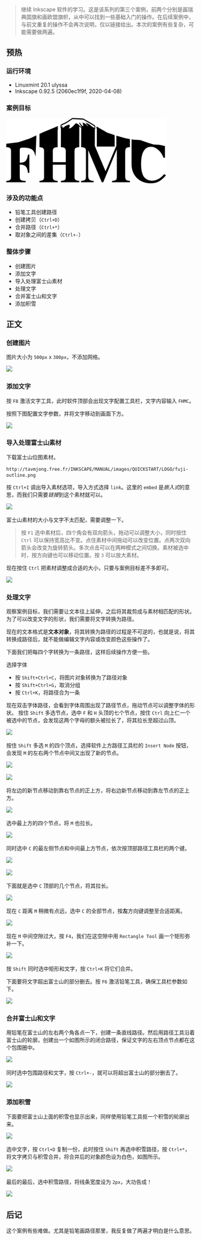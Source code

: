 > 继续 Inkscape 软件的学习。这是该系列的第三个案例，前两个分别是画瑞典国旗和画欧盟旗帜，从中可以找到一些基础入门的操作。在后续案例中，与前文重复的操作不会再次说明，仅以链接给出。本次的案例有些复杂，可能需要做两遍。

## 预热

### 运行环境

- Linuxmint 20.1 ulyssa
- Inkscape 0.92.5 (2060ec1f9f, 2020-04-08)

### 案例目标

![](./src/hiking.png)

### 涉及的功能点

- 铅笔工具创建路径
- 创建拷贝（`Ctrl+D`）
- 合并路径（`Ctrl+*`）
- 取对象之间的差集（`Ctrl+-`）

### 整体步骤

- 创建图片
- 添加文字
- 导入处理富士山素材
- 处理文字
- 合并富士山和文字
- 添加积雪

## 正文

### 创建图片

图片大小为 `500px` x `300px`，不添加网格。

![](./files/img/start.png)

### 添加文字

按 `F8` 激活文字工具，此时软件顶部会出现文字配置工具栏，文字内容输入 `FHMC`。

按照下图配置文字参数，并将文字移动到画面下方。

![](./files/img/text_conf.png)

### 导入处理富士山素材

下载富士山位图素材。

```shell
http://tavmjong.free.fr/INKSCAPE/MANUAL/images/QUICKSTART/LOGO/fuji-outline.png
```

按 `Ctrl+I` 调出导入素材选项，导入方式选择 `link`。这里的 `embed` 是*嵌入式*的意思，而我们只需要*链接*到这个素材就可以。

![](./files/img/text_conf.png)

富士山素材的大小与文字不太匹配，需要调整一下。

> 按 `F1` 选中素材后，四个角会有双向箭头，拖动可以调整大小，同时按住 `Ctrl` 可以保持宽高比不变。点住素材中间拖动可以改变位置。点两次双向箭头会改变为旋转箭头。多次点击可以在两种模式之间切换。素材被选中时，按方向键也可以移动位置。按 `3` 可以放大素材。

现在按住 `Ctrl` 把素材调整成合适的大小，只要与案例目标差不多即可。

![](./files/img/adjust_sucai.png)

### 处理文字

观察案例目标，我们需要让文本往上延伸，之后将其裁剪成与素材相匹配的形状。为了可以改变文字的形状，我们需要将文字转换为路径。

现在的文本格式是**文本对象**，将其转换为路径的过程是不可逆的，也就是说，将其转换成路径后，就不能做编辑文字内容或改变颜色这些操作了。

下面我们把每四个字转换为一条路径，这样后续操作方便一些。

选择字体

- 按 `Shift+Ctrl+C`，将图片对象转换为了路径对象
- 按 `Shift+Ctrl+G`，取消分组
- 按 `Ctrl+K`，将路径合为一条

现在双击字体路径，会看到字体周围出现了路径节点，拖动节点可以调整字体的形状。
按住 `Shift` 多选节点，选中 `F` 和 `H` 头顶的七个节点，按住 `Ctrl` 向上仁一个被选中的节点，会发现这两个字母的额头被拉长了，将其拉长至超过山顶。

![](./files/img/lachang.png)

按住 `Shift` 多选 `M` 的四个顶点，选择软件上方路径工具栏的 `Insert Node` 按钮，会发现 `M` 的左右两个节点中间又出现了新的节点。

![](./files/img/insert_node.png)

![](./files/img/new_m.png)

将左边的新节点移动到靠右节点的正上方，将右边新节点移动到靠左节点的正上方。

![](./files/img/up_m.png)

选中最上方的四个节点，将 `M` 也拉长。

![](./files/img/upp_m.png)

同时选中 `C` 的最左侧节点和中间最上方节点，依次按顶部路径工具栏的两个键。

![](./files/img/two_keys.png)

![](./files/img/c_ext.png)

下面就是选中 `C` 顶部的几个节点，将其拉长。

![](./files/img/c_long.png)

现在 `C` 距离 `M` 稍微有点远，选中 `C` 的全部节点，按**左**方向键调整至合适距离。

![](./files/img/c_move.png)

现在 `M` 中间空隙过大，按 `F4`，我们在这空隙中用 `Rectangle Tool` 画一个矩形弥补一下。

![](./files/img/mibu.png)

按 `Shift` 同时选中矩形和文字，按 `Ctrl+K` 将它们合并。

下面要将文字超出富士山的部分删去。按 `F6` 激活铅笔工具，确保工具栏参数如下。

![](./files/img/penc.png)

### 合并富士山和文字

用铅笔在富士山的左右两个角各点一下，创建一条直线路径。然后用路径工具沿着富士山的轮廓，创建出一个如图所示的闭合路径，保证文字的左右顶点节点都在这个包围圈中。

![](./files/img/path_all.png)

同时选中包围路径和文字，按 `Ctrl+-`，就可以将超出富士山的部分删去了。

![](./files/img/diff.png)

### 添加积雪

下面要把富士山上面的积雪也显示出来，同样使用铅笔工具抠一个积雪的轮廓出来。

![](./files/img/snow.png)

选中文字，按 `Ctrl+D` 复制一份，此时按住 `Shift` 再选中积雪路径，按 `Ctrl+*`，将文字拷贝与积雪合并，将合并后的对象颜色设为白色，如图所示。

![](./files/img/almost.png)

最后的最后，选中积雪路径，将线条宽度设为 `2px`，大功告成！

![](./files/img/final.png)

## 后记

这个案例有些难做。尤其是铅笔画路径那里，我反复做了两遍才明白是什么意思。